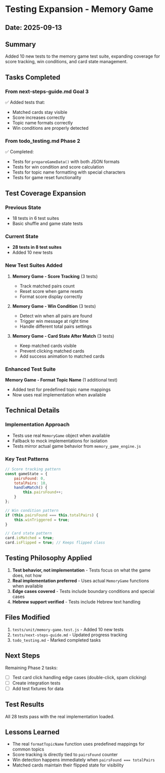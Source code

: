# Testing Expansion - Memory Game

## Date: 2025-09-13

## Summary
Added 10 new tests to the memory game test suite, expanding coverage for score tracking, win conditions, and card state management.

## Tasks Completed

### From next-steps-guide.md Goal 3
✅ Added tests that:
- Matched cards stay visible
- Score increases correctly
- Topic name formats correctly
- Win conditions are properly detected

### From todo_testing.md Phase 2
✅ Completed:
- Tests for `prepareGameData()` with both JSON formats
- Tests for win condition and score calculation
- Tests for topic name formatting with special characters
- Tests for game reset functionality

## Test Coverage Expansion

### Previous State
- 18 tests in 6 test suites
- Basic shuffle and game state tests

### Current State
- **28 tests in 8 test suites**
- Added 10 new tests

### New Test Suites Added
1. **Memory Game - Score Tracking** (3 tests)
   - Track matched pairs count
   - Reset score when game resets
   - Format score display correctly

2. **Memory Game - Win Condition** (3 tests)
   - Detect win when all pairs are found
   - Trigger win message at right time
   - Handle different total pairs settings

3. **Memory Game - Card State After Match** (3 tests)
   - Keep matched cards visible
   - Prevent clicking matched cards
   - Add success animation to matched cards

### Enhanced Test Suite
**Memory Game - Format Topic Name** (1 additional test)
- Added test for predefined topic name mappings
- Now uses real implementation when available

## Technical Details

### Implementation Approach
- Tests use real `MemoryGame` object when available
- Fallback to mock implementations for isolation
- Tests mirror actual game behavior from `memory_game_engine.js`

### Key Test Patterns
```javascript
// Score tracking pattern
const gameState = {
    pairsFound: 0,
    totalPairs: 10,
    handleMatch() {
        this.pairsFound++;
    }
};

// Win condition pattern
if (this.pairsFound === this.totalPairs) {
    this.winTriggered = true;
}

// Card state pattern
card.isMatched = true;
card.isFlipped = true; // Keeps flipped class
```

## Testing Philosophy Applied
1. **Test behavior, not implementation** - Tests focus on what the game does, not how
2. **Real implementation preferred** - Uses actual `MemoryGame` functions when available
3. **Edge cases covered** - Tests include boundary conditions and special cases
4. **Hebrew support verified** - Tests include Hebrew text handling

## Files Modified
1. `tests/unit/memory-game.test.js` - Added 10 new tests
2. `tests/next-steps-guide.md` - Updated progress tracking
3. `todo_testing.md` - Marked completed tasks

## Next Steps
Remaining Phase 2 tasks:
- [ ] Test card click handling edge cases (double-click, spam clicking)
- [ ] Create integration tests
- [ ] Add test fixtures for data

## Test Results
All 28 tests pass with the real implementation loaded.

## Lessons Learned
- The real `formatTopicName` function uses predefined mappings for common topics
- Score tracking is directly tied to `pairsFound` counter
- Win detection happens immediately when `pairsFound === totalPairs`
- Matched cards maintain their flipped state for visibility
